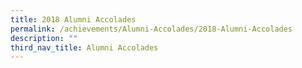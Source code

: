 ```yaml
---
title: 2018 Alumni Accolades
permalink: /achievements/Alumni-Accolades/2018-Alumni-Accolades
description: ""
third_nav_title: Alumni Accolades
---
```

